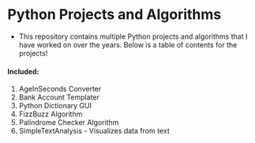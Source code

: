 # Python Projects and Algorithms
* This repository contains multiple Python projects and algorithms that I have worked on over the years. Below is a table of contents for the projects!

#### Included:
1. AgeInSeconds Converter
2. Bank Account Templater
3. Python Dictionary GUI
4. FizzBuzz Algorithm
5. Palindrome Checker Algorithm
6. SimpleTextAnalysis - Visualizes data from text
